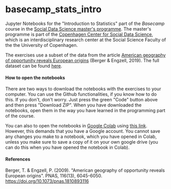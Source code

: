 # basecamp_stats_intro
Jupyter Notebooks for the "Introduction to Statistics" part of the *Basecamp* course in the [Social Data Science master's programme](https://studies.ku.dk/masters/social-data-science/). The master's programme is part of the [Copenhagen Center for Social Data Science](https://sodas.ku.dk/), which is an interdisciplinary research center at the Social Science Faculty of the the University of Copenhagen.

The exercises use a subset of the data from the article [American geography of opportunity reveals European origins](https://www.pnas.org/content/116/13/6045) (Berger & Engzell, 2019). The full dataset can be found [here](https://osf.io/5w7kf/files/).

#### How to open the notebooks

There are two ways to download the notebooks with the exercises to your computer. You can use the Github functionalities, if you know how to do this. If you don't, don't worry. Just press the green "Code" button above and then press "Download ZIP". When you have downloaded the notebooks, open them in the way you have learned in the programming part of the course.

You can also to open the notebooks in [Google Colab](https://colab.research.google.com/) using [this link](https://colab.research.google.com/github/AsgerAndersen/basecamp_stats_intro/blob/master/). However, this demands that you have a Google account. You cannot save any changes you make to a notebook, which you have opened in Colab, unless you make sure to save a copy of it on your own google drive (you can do this when you have opened the notebook in Colab).

#### References

Berger, T. & Engzell, P. (2009). "American geography of opportunity reveals European origins". PNAS, 116(13), 6045-6050. https://doi.org/10.1073/pnas.1810893116
